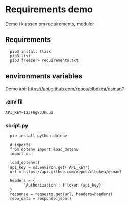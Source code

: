 # Requirements demo
Demo i klassen om requirements, moduler 

## Requirements

```
  pip3 install flask
  pip3 list
  pip3 freeze > requirements.txt
```



## environments variables

Demo api: https://api.github.com/repos/clbokea/osman?

### .env fil
```
API_KEY=123Fhg8JJhuui
```
### script.py
```
  pip install python-dotenv

```
```
  # imports
  from dotenv import load_dotenv
  import os
```
```
  load_dotenv()
  api_key = os.environ.get('API_KEY')
  url = https://api.github.com/repos/clbokea/osman?

  headers = {
        'Authorization': f'token {api_key}'
  }
  response = requests.get(url, headers=headers)
  repo_data = response.json()

```


